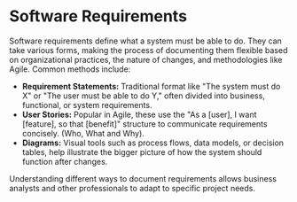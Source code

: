 # Software Requirements

Software requirements define what a system must be able to do. They can take various forms, making the process of documenting them flexible based on organizational practices, the nature of changes, and methodologies like Agile. Common methods include:

- **Requirement Statements:** Traditional format like "The system must do X" or "The user must be able to do Y," often divided into business, functional, or system requirements.
- **User Stories:** Popular in Agile, these use the "As a [user], I want [feature], so that [benefit]" structure to communicate requirements concisely. (Who, What and Why).
- **Diagrams:** Visual tools such as process flows, data models, or decision tables, help illustrate the bigger picture of how the system should function after changes.

Understanding different ways to document requirements allows business analysts and other professionals to adapt to specific project needs.
